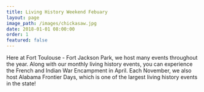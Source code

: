 ```yaml
---
title: Living History Weekend Febuary
layout: page
image_path: /images/chickasaw.jpg
date: 2018-01-01 08:00:00
order: 1
featured: false
---
```

Here at Fort Toulouse - Fort Jackson Park, we host many events throughout the year. Along with our monthly living history events, you can experience the French and Indian War Encampment in April. Each November, we also host Alabama Frontier Days, which is one of the largest living history events in the state!
